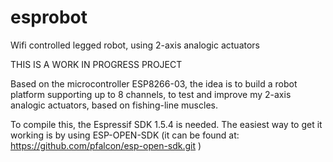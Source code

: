 # esprobot
Wifi controlled legged robot, using 2-axis analogic actuators

THIS IS A WORK IN PROGRESS PROJECT

Based on the microcontroller ESP8266-03, the idea is to build a robot platform supporting up to 8 channels, to test and improve my 2-axis analogic actuators, based on fishing-line muscles.

To compile this, the Espressif SDK 1.5.4 is needed. The easiest way to get it working is by using ESP-OPEN-SDK (it can be found at: https://github.com/pfalcon/esp-open-sdk.git )

